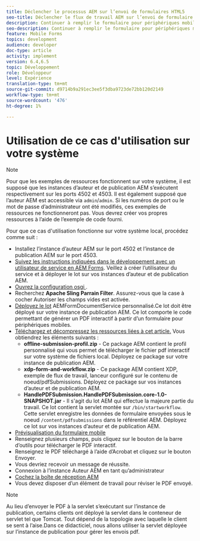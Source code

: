 ```yaml
---
title: Déclencher le processus AEM sur l’envoi de formulaires HTML5
seo-title: Déclencher le flux de travail AEM sur l’envoi de formulaire HTML5
description: Continuer à remplir le formulaire pour périphériques mobiles en mode hors ligne et envoyer le formulaire pour périphériques mobiles pour déclencher AEM processus
seo-description: Continuer à remplir le formulaire pour périphériques mobiles en mode hors ligne et envoyer le formulaire pour périphériques mobiles pour déclencher AEM processus
feature: Mobile Forms
topics: development
audience: developer
doc-type: article
activity: implement
version: 6.4,6.5
topic: Développement
role: Développeur
level: Expérience
translation-type: tm+mt
source-git-commit: d9714b9a291ec3ee5f3dba9723de72bb120d2149
workflow-type: tm+mt
source-wordcount: '476'
ht-degree: 1%

---
```



# Utilisation de ce cas d&#39;utilisation sur votre système

>[!NOTE]
>
>Pour que les exemples de ressources fonctionnent sur votre système, il est supposé que les instances d’auteur et de publication AEM s’exécutent respectivement sur les ports 4502 et 4503. Il est également supposé que l’auteur AEM est accessible via `admin`/`admin`. Si les numéros de port ou le mot de passe d’administrateur ont été modifiés, ces exemples de ressources ne fonctionneront pas. Vous devrez créer vos propres ressources à l’aide de l’exemple de code fourni.

Pour que ce cas d&#39;utilisation fonctionne sur votre système local, procédez comme suit :

* Installez l’instance d’auteur AEM sur le port 4502 et l’instance de publication AEM sur le port 4503.
* [Suivez les instructions indiquées dans le développement avec un utilisateur de service en AEM Forms](https://docs.adobe.com/content/help/en/experience-manager-learn/forms/adaptive-forms/service-user-tutorial-develop.html). Veillez à créer l’utilisateur du service et à déployer le lot sur vos instances d’auteur et de publication AEM.
* [Ouvrez la configuration osgi  ](http://localhost:4503/system/console/configMgr).
* Recherchez **Apache Sling Parrain Filter**. Assurez-vous que la case à cocher Autoriser les champs vides est activée.
* [Déployez le lot](/help/forms/assets/common-osgi-bundles/AEMFormsDocumentServices.core-1.0-SNAPSHOT.jar) AEMFormDocumentService personnalisé.Ce lot doit être déployé sur votre instance de publication AEM. Ce lot comporte le code permettant de générer un PDF interactif à partir d’un formulaire pour périphériques mobiles.
* [Téléchargez et décompressez les ressources liées à cet article.](assets/offline-pdf-submission-assets.zip) Vous obtiendrez les éléments suivants :
   * **offline-submission-profil.zip**  - Ce package AEM contient le profil personnalisé qui vous permet de télécharger le fichier pdf interactif sur votre système de fichiers local. Déployez ce package sur votre instance de publication AEM.
   * **xdp-form-and-workflow.zip**  - Ce package AEM contient XDP, exemple de flux de travail, lanceur configuré sur le contenu de noeud/pdfSubmissions. Déployez ce package sur vos instances d’auteur et de publication AEM.
   * **HandlePDFSubmission.HandlePDFSubmission.core-1.0-SNAPSHOT.jar**  - Il s&#39;agit du lot AEM qui effectue la majeure partie du travail. Ce lot contient la servlet montée sur `/bin/startworkflow`. Cette servlet enregistre les données de formulaire envoyées sous le noeud `/content/pdfsubmissions` dans le référentiel AEM. Déployez ce lot sur vos instances d’auteur et de publication AEM.
* [Prévisualisation du formulaire mobile](http://localhost:4503/content/dam/formsanddocuments/testsubmision.xdp/jcr:content)
* Renseignez plusieurs champs, puis cliquez sur le bouton de la barre d’outils pour télécharger le PDF interactif.
* Renseignez le PDF téléchargé à l’aide d’Acrobat et cliquez sur le bouton Envoyer.
* Vous devriez recevoir un message de réussite.
* Connexion à l’instance Auteur AEM en tant qu’administrateur
* [Cochez la boîte de réception AEM](http://localhost:4502/aem/inbox)
* Vous devez disposer d’un élément de travail pour réviser le PDF envoyé.

>[!NOTE]
>
>Au lieu d’envoyer le PDF à la servlet s’exécutant sur l’instance de publication, certains clients ont déployé la servlet dans le conteneur de servlet tel que Tomcat. Tout dépend de la topologie avec laquelle le client se sent à l’aise.Dans ce didacticiel, nous allons utiliser la servlet déployée sur l’instance de publication pour gérer les envois pdf.


